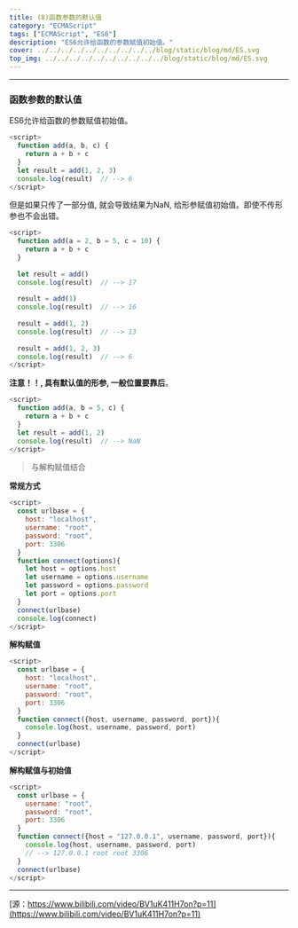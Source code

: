 ```yaml
---
title: (8)函数参数的默认值
category: "ECMAScript"
tags: ["ECMAScript", "ES6"]
description: "ES6允许给函数的参数赋值初始值。"
cover: ../../../../../../../../../../blog/static/blog/md/ES.svg
top_img: ../../../../../../../../../../blog/static/blog/md/ES.svg
---
```


***

### 函数参数的默认值

ES6允许给函数的参数赋值初始值。


```js es
<script>
  function add(a, b, c) {
    return a + b + c
  }
  let result = add(1, 2, 3)
  console.log(result)  // --> 6
</script>
```


但是如果只传了一部分值, 就会导致结果为NaN, 给形参赋值初始值。即使不传形参也不会出错。


```js es
<script>
  function add(a = 2, b = 5, c = 10) {
    return a + b + c
  }
  
  let result = add()
  console.log(result)  // --> 17
  
  result = add(1) 
  console.log(result)  // --> 16
  
  result = add(1, 2)
  console.log(result)  // --> 13
  
  result = add(1, 2, 3)
  console.log(result)  // --> 6
</script>
```


**注意！！, 具有默认值的形参, 一般位置要靠后**。


```js es
<script>
  function add(a, b = 5, c) {
    return a + b + c
  }
  let result = add(1, 2)
  console.log(result)  // --> NaN
</script>
```


> 与解构赋值结合

**常规方式**


```js es
<script>
  const urlbase = {
    host: "localhost",
    username: "root",
    password: "root",
    port: 3306
  }
  function connect(options){
    let host = options.host
    let username = options.username
    let password = options.password
    let port = options.port
  }
  connect(urlbase)
  console.log(connect)
</script>
```


**解构赋值**


```js es
<script>
  const urlbase = {
    host: "localhost",
    username: "root",
    password: "root",
    port: 3306
  }
  function connect({host, username, password, port}){
    console.log(host, username, password, port)
  }
  connect(urlbase)
</script>
```


**解构赋值与初始值**


```js es
<script>
  const urlbase = {
    username: "root",
    password: "root",
    port: 3306
  }
  function connect({host = "127.0.0.1", username, password, port}){
    console.log(host, username, password, port)
    // --> 127.0.0.1 root root 3306
  }
  connect(urlbase)
</script>
```


***

[源：https://www.bilibili.com/video/BV1uK411H7on?p=11](https://www.bilibili.com/video/BV1uK411H7on?p=11)